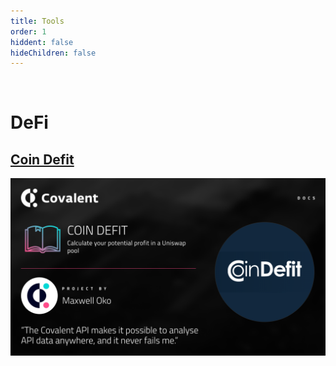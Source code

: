 ```yaml
---
title: Tools
order: 1
hiddent: false
hideChildren: false
---
```


&nbsp;
# DeFi

## [Coin Defit](./coindefit)
[![Coin Defit](../images/coindefit-banner.png)](./coindefit)


